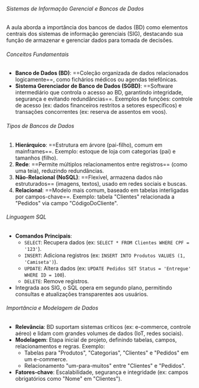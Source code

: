 ###### Sistemas de Informação Gerencial e Bancos de Dados  
A aula aborda a importância dos bancos de dados (BD) como elementos centrais dos sistemas de informação gerenciais (SIG), destacando sua função de armazenar e gerenciar dados para tomada de decisões.  

###### Conceitos Fundamentais  
- **Banco de Dados (BD)**: ==Coleção organizada de dados relacionados logicamente==, como fichários médicos ou agendas telefônicas.  
- **Sistema Gerenciador de Banco de Dados (SGBD)**: ==Software intermediário que controla o acesso ao BD, garantindo integridade, segurança e evitando redundâncias==. Exemplos de funções: controle de acesso (ex: dados financeiros restritos a setores específicos) e transações concorrentes (ex: reserva de assentos em voos).  

###### Tipos de Bancos de Dados  
1. **Hierárquico**: ==Estrutura em árvore (pai-filho), comum em mainframes==. Exemplo: estoque de loja com categorias (pai) e tamanhos (filho).  
2. **Rede**: ==Permite múltiplos relacionamentos entre registros== (como uma teia), reduzindo redundâncias.  
3. **Não-Relacional (NoSQL)**: ==Flexível, armazena dados não estruturados== (imagens, textos), usado em redes sociais e buscas.  
4. **Relacional**: ==Modelo mais comum, baseado em tabelas interligadas por campos-chave==. Exemplo: tabela "Clientes" relacionada a "Pedidos" via campo "CódigoDoCliente".  

###### Linguagem SQL  
- **Comandos Principais**:  
  - `SELECT`: Recupera dados (ex: `SELECT * FROM Clientes WHERE CPF = '123'`).  
  - `INSERT`: Adiciona registros (ex: `INSERT INTO Produtos VALUES (1, 'Camiseta')`).  
  - `UPDATE`: Altera dados (ex: `UPDATE Pedidos SET Status = 'Entregue' WHERE ID = 100`).  
  - `DELETE`: Remove registros.  
- Integrada aos SIG, o SQL opera em segundo plano, permitindo consultas e atualizações transparentes aos usuários.  

###### Importância e Modelagem de Dados  
- **Relevância**: BD suportam sistemas críticos (ex: e-commerce, controle aéreo) e lidam com grandes volumes de dados (IoT, redes sociais).  
- **Modelagem**: Etapa inicial de projeto, definindo tabelas, campos, relacionamentos e regras. Exemplo:  
  - Tabelas para "Produtos", "Categorias", "Clientes" e "Pedidos" em um e-commerce.  
  - Relacionamento "um-para-muitos" entre "Clientes" e "Pedidos".  
- **Fatores-chave**: Escalabilidade, segurança e integridade (ex: campos obrigatórios como "Nome" em "Clientes").  
